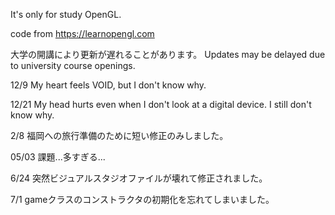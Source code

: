 It's only for study OpenGL.

code from https://learnopengl.com

大学の開講により更新が遅れることがあります。
Updates may be delayed due to university course openings.

12/9
My heart feels VOID, but I don't know why.

12/21
My head hurts even when I don't look at a digital device. I still don't know why.

2/8
福岡への旅行準備のために短い修正のみしました。

05/03
課題...多すぎる...

6/24
突然ビジュアルスタジオファイルが壊れて修正されました。

7/1
gameクラスのコンストラクタの初期化を忘れてしまいました。
